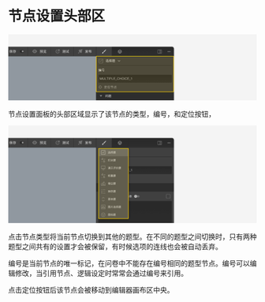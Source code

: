 # 节点设置头部区

<img src='../../assets/snapshots/node-setting/leading-section/section.png'>

节点设置面板的头部区域显示了该节点的类型，编号，和定位按钮，

<img src='../../assets/snapshots/node-setting/leading-section/switch.png'>

点击节点类型将当前节点切换到其他的题型。在不同的题型之间切换时，只有两种题型之间共有的设置才会被保留，有时候选项的连线也会被自动丢弃。

编号是当前节点的唯一标记，在问卷中不能存在编号相同的题型节点。编号可以编辑修改，当引用节点、逻辑设定时常常会通过编号来引用。

点击定位按钮后该节点会被移动到编辑器画布区中央。
